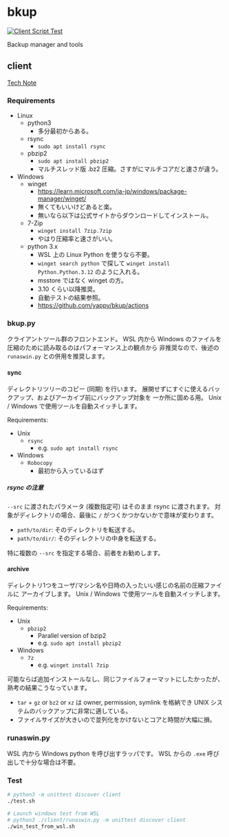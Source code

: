 # bkup

[![Client Script Test](https://github.com/yappy/bkup/actions/workflows/python.yaml/badge.svg)](https://github.com/yappy/bkup/actions/workflows/python.yaml)

Backup manager and tools

## client

[Tech Note](note/client.md)

### Requirements

* Linux
  * python3
    * 多分最初からある。
  * rsync
    * `sudo apt install rsync`
  * pbzip2
    * `sudo apt install pbzip2`
    * マルチスレッド版 .bz2 圧縮。さすがにマルチコアだと速さが違う。
* Windows
  * winget
    * <https://learn.microsoft.com/ja-jp/windows/package-manager/winget/>
    * 無くてもいいけどあると楽。
    * 無いなら以下は公式サイトからダウンロードしてインストール。
  * 7-Zip
    * `winget install 7zip.7zip`
    * やはり圧縮率と速さがいい。
  * python 3.x
    * WSL 上の Linux Python を使うなら不要。
    * `winget search python` で探して `winget install Python.Python.3.12`
      のように入れる。
    * msstore ではなく winget の方。
    * 3.10 くらい以降推奨。
    * 自動テストの結果参照。
    * <https://github.com/yappy/bkup/actions>

### bkup.py

クライアントツール群のフロントエンド。
WSL 内から Windows のファイルを圧縮のために読み取るのはパフォーマンス上の観点から
非推奨なので、後述の `runaswin.py` との併用を推奨します。

#### sync

ディレクトリツリーのコピー (同期) を行います。
展開せずにすぐに使えるバックアップ、およびアーカイブ前にバックアップ対象を
一か所に固める用。
Unix / Windows で使用ツールを自動スイッチします。

Requirements:

* Unix
  * `rsync`
    * e.g. `sudo apt install rsync`
* Windows
  * `Robocopy`
    * 最初から入っているはず

##### rsync の注意

`--src` に渡されたパラメータ (複数指定可) はそのまま rsync に渡されます。
対象がディレクトリの場合、最後に `/` がつくかつかないかで意味が変わります。

* `path/to/dir`: そのディレクトリを転送する。
* `path/to/dir/`: そのディレクトリの中身を転送する。

特に複数の `--src` を指定する場合、前者をお勧めします。

#### archive

ディレクトリ1つをユーザ/マシン名や日時の入ったいい感じの名前の圧縮ファイルに
アーカイブします。
Unix / Windows で使用ツールを自動スイッチします。

Requirements:

* Unix
  * `pbzip2`
    * Parallel version of bzip2
    * e.g. `sudo apt install pbzip2`
* Windows
  * `7z`
    * e.g. `winget install 7zip`

可能ならば追加インストールなし、同じファイルフォーマットにしたかったが、
熟考の結果こうなっています。

* `tar` + `gz` or `bz2` or `xz` は owner, permission, symlink を格納でき
  UNIX システムのバックアップに非常に適している。
* ファイルサイズが大きいので並列化をかけないとコアと時間が大幅に損。

### runaswin.py

WSL 内から Windows python を呼び出すラッパです。
WSL からの `.exe` 呼び出しで十分な場合は不要。

### Test

```sh
# python3 -m unittest discover client
./test.sh

# Launch windows test from WSL
# python3 ./client/runaswin.py -m unittest discover client
./win_test_from_wsl.sh
```
